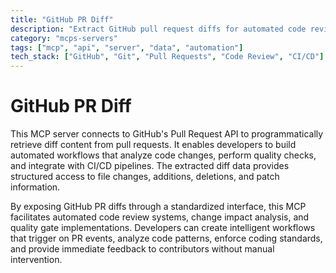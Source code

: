 ```yaml
---
title: "GitHub PR Diff"
description: "Extract GitHub pull request diffs for automated code review and analysis workflows using GitHub's PR API."
category: "mcps-servers"
tags: ["mcp", "api", "server", "data", "automation"]
tech_stack: ["GitHub", "Git", "Pull Requests", "Code Review", "CI/CD"]
---
```


# GitHub PR Diff

This MCP server connects to GitHub's Pull Request API to programmatically retrieve diff content from pull requests. It enables developers to build automated workflows that analyze code changes, perform quality checks, and integrate with CI/CD pipelines. The extracted diff data provides structured access to file changes, additions, deletions, and patch information.

By exposing GitHub PR diffs through a standardized interface, this MCP facilitates automated code review systems, change impact analysis, and quality gate implementations. Developers can create intelligent workflows that trigger on PR events, analyze code patterns, enforce coding standards, and provide immediate feedback to contributors without manual intervention.
